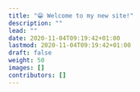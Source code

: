 ```yaml
---
title: "😁 Welcome to my new site!"
description: ""
lead: ""
date: 2020-11-04T09:19:42+01:00
lastmod: 2020-11-04T09:19:42+01:00
draft: false
weight: 50
images: []
contributors: []
---
```

